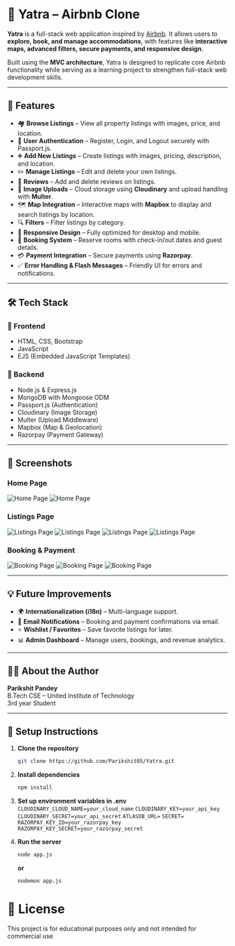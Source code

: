 # 🏡 Yatra – Airbnb Clone

**Yatra** is a full-stack web application inspired by [Airbnb](https://www.airbnb.com/). It allows users to **explore, book, and manage accommodations**, with features like **interactive maps, advanced filters, secure payments, and responsive design**.

Built using the **MVC architecture**, Yatra is designed to replicate core Airbnb functionality while serving as a learning project to strengthen full-stack web development skills.

---

## 📌 Features

- 🏘️ **Browse Listings** – View all property listings with images, price, and location.
- 🔐 **User Authentication** – Register, Login, and Logout securely with Passport.js.
- ➕ **Add New Listings** – Create listings with images, pricing, description, and location.
- ✏️ **Manage Listings** – Edit and delete your own listings.
- 📝 **Reviews** – Add and delete reviews on listings.
- 📁 **Image Uploads** – Cloud storage using **Cloudinary** and upload handling with **Multer**.
- 🗺️ **Map Integration** – Interactive maps with **Mapbox** to display and search listings by location.
- 🔍 **Filters** – Filter listings by category.
- 📱 **Responsive Design** – Fully optimized for desktop and mobile.
- 📅 **Booking System** – Reserve rooms with check-in/out dates and guest details.
- 💳 **Payment Integration** – Secure payments using **Razorpay**.
- ✅ **Error Handling & Flash Messages** – Friendly UI for errors and notifications.

---

## 🛠 Tech Stack

### 🚀 Frontend

- HTML, CSS, Bootstrap
- JavaScript
- EJS (Embedded JavaScript Templates)

### 🧠 Backend

- Node.js & Express.js
- MongoDB with Mongoose ODM
- Passport.js (Authentication)
- Cloudinary (Image Storage)
- Multer (Upload Middleware)
- Mapbox (Map & Geolocation)
- Razorpay (Payment Gateway)

---

## 📸 Screenshots

### Home Page

![Home Page](public/images/screenshot/homelight.png)
![Home Page](public/images/screenshot/homedark.png)


### Listings Page

![Listings Page](public/images/screenshot/auth.png)
![Listings Page](public/images/screenshot/show.png)
![Listings Page](public/images/screenshot/yourBookings.png)
![Listings Page](public/images/screenshot/yourlistings.png)


### Booking & Payment

![Booking Page](public/images/screenshot/book.png)
![Booking Page](public/images/screenshot/rooms.png)
![Booking Page](public/images/screenshot/pay.png)

---

## 💡 Future Improvements

- 🌍 **Internationalization (i18n)** – Multi-language support.
- 📨 **Email Notifications** – Booking and payment confirmations via email.
- ⭐ **Wishlist / Favorites** – Save favorite listings for later.
- 📊 **Admin Dashboard** – Manage users, bookings, and revenue analytics.

---

## 🧑‍🎓 About the Author

**Parikshit Pandey**  
B.Tech CSE – United Institute of Technology  
3rd year Student

---

## 🧪 Setup Instructions

1. **Clone the repository**

   ```bash
   git clone https://github.com/Parikshit05/Yatra.git

   ```

2. **Install dependencies**
   ```bash
   npm install
   
   ```

3. **Set up environment variables in .env**
   ```CLOUDINARY_CLOUD_NAME=your_cloud_name```
   ```CLOUDINARY_KEY=your_api_key```
   ```CLOUDINARY_SECRET=your_api_secret```
   ```ATLASDB_URL=```
   ```SECRET=```
   ```RAZORPAY_KEY_ID=your_razorpay_key```
   ```RAZORPAY_KEY_SECRET=your_razorpay_secret```

4. **Run the server**
   ```bash
   node app.js

   ```

   **or**
   ```bash 
   nodemon app.js

   ```

# 📃 License
This project is for educational purposes only and not intended for commercial use

